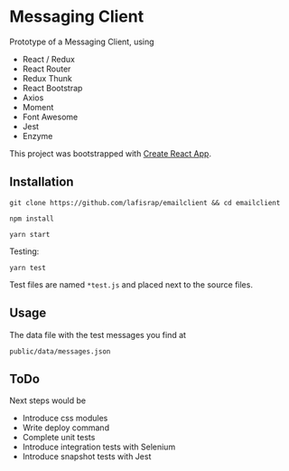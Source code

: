 # Messaging Client

Prototype of a Messaging Client, using

- React / Redux
- React Router
- Redux Thunk
- React Bootstrap
- Axios
- Moment
- Font Awesome
- Jest
- Enzyme

This project was bootstrapped with [Create React App](https://github.com/facebookincubator/create-react-app).


## Installation

```
git clone https://github.com/lafisrap/emailclient && cd emailclient

npm install

yarn start
```

Testing:

```
yarn test
```

Test files are named ```*test.js``` and placed next to the source files.


## Usage

The data file with the test messages you find at

```
public/data/messages.json
```

## ToDo

Next steps would be 

- Introduce css modules
- Write deploy command
- Complete unit tests
- Introduce integration tests with Selenium
- Introduce snapshot tests with Jest
